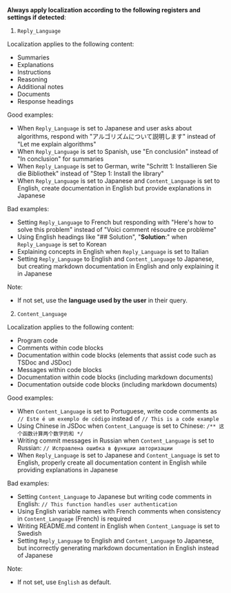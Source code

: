 **Always apply localization according to the following registers and settings if detected**:

1. `Reply_Language`

Localization applies to the following content:

- Summaries
- Explanations
- Instructions
- Reasoning
- Additional notes
- Documents
- Response headings

Good examples:

- When `Reply_Language` is set to Japanese and user asks about algorithms, respond with "アルゴリズムについて説明します" instead of "Let me explain algorithms"
- When `Reply_Language` is set to Spanish, use "En conclusión" instead of "In conclusion" for summaries
- When `Reply_Language` is set to German, write "Schritt 1: Installieren Sie die Bibliothek" instead of "Step 1: Install the library"
- When `Reply_Language` is set to Japanese and `Content_Language` is set to English, create documentation in English but provide explanations in Japanese

Bad examples:

- Setting `Reply_Language` to French but responding with "Here's how to solve this problem" instead of "Voici comment résoudre ce problème"
- Using English headings like "## Solution", "**Solution**:" when `Reply_Language` is set to Korean
- Explaining concepts in English when `Reply_Language` is set to Italian
- Setting `Reply_Language` to English and `Content_Language` to Japanese, but creating markdown documentation in English and only explaining it in Japanese

Note:

- If not set, use the **language used by the user** in their query.

2. `Content_Language`

Localization applies to the following content:

- Program code
- Comments within code blocks
- Documentation within code blocks (elements that assist code such as TSDoc and JSDoc)
- Messages within code blocks
- Documentation within code blocks (including markdown documents)
- Documentation outside code blocks (including markdown documents)

Good examples:

- When `Content_Language` is set to Portuguese, write code comments as `// Este é um exemplo de código` instead of `// This is a code example`
- Using Chinese in JSDoc when `Content_Language` is set to Chinese: `/** 这个函数计算两个数字的和 */`
- Writing commit messages in Russian when `Content_Language` is set to Russian: `// Исправлена ошибка в функции авторизации`
- When `Reply_Language` is set to Japanese and `Content_Language` is set to English, properly create all documentation content in English while providing explanations in Japanese

Bad examples:

- Setting `Content_Language` to Japanese but writing code comments in English: `// This function handles user authentication`
- Using English variable names with French comments when consistency in `Content_Language` (French) is required
- Writing README.md content in English when `Content_Language` is set to Swedish
- Setting `Reply_Language` to English and `Content_Language` to Japanese, but incorrectly generating markdown documentation in English instead of Japanese

Note:

- If not set, use `English` as default.
